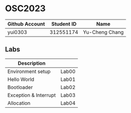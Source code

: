 # OSC2023

| Github Account | Student ID | Name          |
|----------------|------------|---------------|
| yui0303        | 312551174  | Yu-Cheng Chang|


## Labs

| Description           |      |
|-----------------------|------|
|Environment setup      | Lab00|
|Hello World            | Lab01|
|Bootloader             | Lab02|
|Exception & Interrupt  | Lab03|
|Allocation             | Lab04|